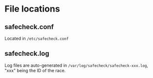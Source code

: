 # File locations

## safecheck.conf

Located in `/etc/safecheck.conf`

## safecheck.log 

Log files are auto-generated in `/var/log/safecheck/safecheck-xxx.log`,
"xxx" being the ID of the race. 
